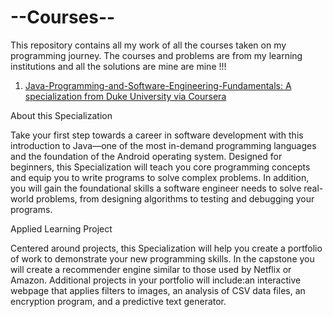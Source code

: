 # --Courses--
This repository contains all my work of all the courses taken on my programming journey. The courses and problems are from my learning institutions and all the solutions are mine are mine !!!

1. [Java-Programming-and-Software-Engineering-Fundamentals: A specialization from Duke University via Coursera](https://www.coursera.org/specializations/java-programming?)

  About this Specialization

Take your first step towards a career in software development with this introduction to Java—one of the most in-demand programming languages and the foundation of the Android operating system. Designed for beginners, this Specialization will teach you core programming concepts and equip you to write programs to solve complex problems. In addition, you will gain the foundational skills a software engineer needs to solve real-world problems, from designing algorithms to testing and debugging your programs.

Applied Learning Project

Centered around projects, this Specialization will help you create a portfolio of work to demonstrate your new programming skills. In the capstone you will create a recommender engine similar to those used by Netflix or Amazon. Additional projects in your portfolio will include:an interactive webpage that applies filters to images, an analysis of CSV data files, an encryption program, and a predictive text generator.
